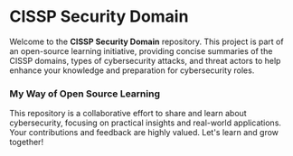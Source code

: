# CISSP Security Domain

Welcome to the **CISSP Security Domain** repository. This project is part of an open-source learning initiative, providing concise summaries of the CISSP domains, types of cybersecurity attacks, and threat actors to help enhance your knowledge and preparation for cybersecurity roles.

### My Way of Open Source Learning

This repository is a collaborative effort to share and learn about cybersecurity, focusing on practical insights and real-world applications. Your contributions and feedback are highly valued. Let's learn and grow together!
